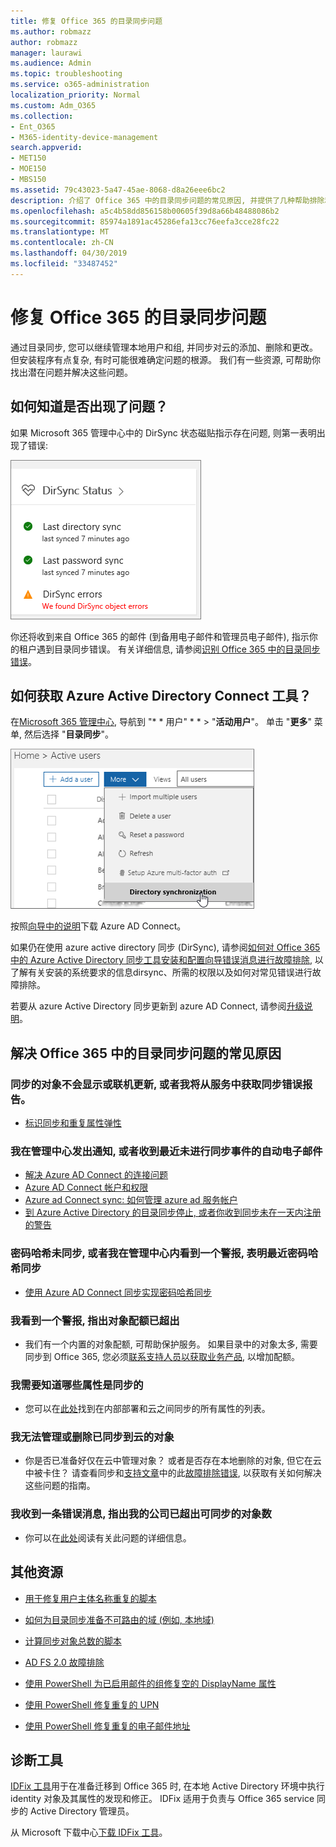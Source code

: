 ```yaml
---
title: 修复 Office 365 的目录同步问题
ms.author: robmazz
author: robmazz
manager: laurawi
ms.audience: Admin
ms.topic: troubleshooting
ms.service: o365-administration
localization_priority: Normal
ms.custom: Adm_O365
ms.collection:
- Ent_O365
- M365-identity-device-management
search.appverid:
- MET150
- MOE150
- MBS150
ms.assetid: 79c43023-5a47-45ae-8068-d8a26eee6bc2
description: 介绍了 Office 365 中的目录同步问题的常见原因, 并提供了几种帮助排除和解决这些问题的方法。
ms.openlocfilehash: a5c4b58dd856158b00605f39d8a66b48488086b2
ms.sourcegitcommit: 85974a1891ac45286efa13cc76eefa3cce28fc22
ms.translationtype: MT
ms.contentlocale: zh-CN
ms.lasthandoff: 04/30/2019
ms.locfileid: "33487452"
---
```

# <a name="fixing-problems-with-directory-synchronization-for-office-365"></a>修复 Office 365 的目录同步问题

通过目录同步, 您可以继续管理本地用户和组, 并同步对云的添加、删除和更改。 但安装程序有点复杂, 有时可能很难确定问题的根源。 我们有一些资源, 可帮助你找出潜在问题并解决这些问题。
  
## <a name="how-do-i-know-if-something-is-wrong"></a>如何知道是否出现了问题？

如果 Microsoft 365 管理中心中的 DirSync 状态磁贴指示存在问题, 则第一表明出现了错误:
  
![管理员中心预览中的 DirSync 状态磁贴](media/060006e9-de61-49d5-8979-e77cda198e71.png)
  
你还将收到来自 Office 365 的邮件 (到备用电子邮件和管理员电子邮件), 指示你的租户遇到目录同步错误。 有关详细信息, 请参阅[识别 Office 365 中的目录同步错误](identify-directory-synchronization-errors.md)。
  
## <a name="how-do-i-get-azure-active-directory-connect-tool"></a>如何获取 Azure Active Directory Connect 工具？

在[Microsoft 365 管理中心](https://admin.microsoft.com), 导航到 "* * 用户" * * \> "**活动用户**"。 单击 "**更多**" 菜单, 然后选择 "**目录同步**"。 
  
![在 "更多" 菜单中选择 "目录同步"](media/dc6669e5-c01b-471e-9cdf-04f5d44e1c4b.png)
  
按照[向导中的说明](set-up-directory-synchronization.md)下载 Azure AD Connect。 
  
如果仍在使用 azure active directory 同步 (DirSync), 请参阅[如何对 Office 365 中的 Azure Active Directory 同步工具安装和配置向导错误消息进行故障排除](https://go.microsoft.com/fwlink/p/?LinkId=396717), 以了解有关安装的系统要求的信息dirsync、所需的权限以及如何对常见错误进行故障排除。 
  
若要从 azure Active Directory 同步更新到 azure AD Connect, 请参阅[升级说明](https://go.microsoft.com/fwlink/p/?LinkId=733240)。
  
## <a name="resolving-common-causes-of-problems-with-directory-synchronization-in-office-365"></a>解决 Office 365 中的目录同步问题的常见原因

### <a name="synchronized-objects-arent-appearing-or-updating-online-or-im-getting-synchronization-error-reports-from-the-service"></a>**同步的对象不会显示或联机更新, 或者我将从服务中获取同步错误报告。**

- [标识同步和重复属性弹性](https://docs.microsoft.com/azure/active-directory/hybrid/how-to-connect-syncservice-duplicate-attribute-resiliency)

### <a name="i-have-an-alert-in-the-admin-center-or-am-receiving-automated-emails-that-there-hasnt-been-a-recent-synchronization-event"></a>**我在管理中心发出通知, 或者收到最近未进行同步事件的自动电子邮件**
- [解决 Azure AD Connect 的连接问题](https://docs.microsoft.com/azure/active-directory/hybrid/tshoot-connect-connectivity)
- [Azure AD Connect 帐户和权限](https://go.microsoft.com/fwlink/p/?LinkId=820598)
- [Azure ad Connect sync: 如何管理 azure ad 服务帐户](https://docs.microsoft.com/azure/active-directory/hybrid/how-to-connect-azureadaccount)
- [到 Azure Active Directory 的目录同步停止, 或者你收到同步未在一天内注册的警告](https://support.microsoft.com/help/2882421/directory-synchronization-to-azure-active-directory-stops-or-you-re-warned-that-sync-hasn-t-registered-in-more-than-a-day)

### <a name="password-hashes-arent-synchronizing-or-im-seeing-an-alert-in-the-admin-center-that-there-hasnt-been-a-recent-password-hash-synchronization"></a>**密码哈希未同步, 或者我在管理中心内看到一个警报, 表明最近密码哈希同步**
- [使用 Azure AD Connect 同步实现密码哈希同步](https://docs.microsoft.com/azure/active-directory/hybrid/how-to-connect-password-hash-synchronization)

### <a name="im-seeing-an-alert-that-object-quota-exceeded"></a>**我看到一个警报, 指出对象配额已超出**
- 我们有一个内置的对象配额, 可帮助保护服务。 如果目录中的对象太多, 需要同步到 Office 365, 您必须[联系支持人员以获取业务产品](https://support.office.com/article/32a17ca7-6fa0-4870-8a8d-e25ba4ccfd4b), 以增加配额。

### <a name="i-need-to-know-which-attributes-are-synchronized"></a>**我需要知道哪些属性是同步的**
- 您可以在[此处](https://go.microsoft.com/fwlink/p/?LinkId=396719)找到在内部部署和云之间同步的所有属性的列表。

### <a name="i-cant-manage-or-remove-objects-that-were-synchronized-to-the-cloud"></a>**我无法管理或删除已同步到云的对象**
- 你是否已准备好仅在云中管理对象？ 或者是否存在本地删除的对象, 但它在云中被卡住？ 请查看同步和[支持文章](https://go.microsoft.com/fwlink/p/?LinkId=396720)中的此[故障排除错误](https://go.microsoft.com/fwlink/p/?linkid=842044), 以获取有关如何解决这些问题的指南。

### <a name="i-got-an-error-message-that-my-company-has-exceeded-the-number-of-objects-that-can-be-synchronized"></a>**我收到一条错误消息, 指出我的公司已超出可同步的对象数**
- 你可以在[此处](https://go.microsoft.com/fwlink/p/?LinkId=396721)阅读有关此问题的详细信息。
   
## <a name="other-resources"></a>其他资源

- [用于修复用户主体名称重复的脚本](https://go.microsoft.com/fwlink/p/?LinkId=396725)
    
- [如何为目录同步准备不可路由的域 (例如, 本地域)](prepare-a-non-routable-domain-for-directory-synchronization.md)
    
- [计算同步对象总数的脚本](https://go.microsoft.com/fwlink/p/?LinkId=396726)
    
- [AD FS 2.0 故障排除](https://go.microsoft.com/fwlink/p/?LinkId=396727)
    
- [使用 PowerShell 为已启用邮件的组修复空的 DisplayName 属性](https://go.microsoft.com/fwlink/p/?LinkId=396728)
    
- [使用 PowerShell 修复重复的 UPN](https://go.microsoft.com/fwlink/p/?LinkId=396730)
    
- [使用 PowerShell 修复重复的电子邮件地址](https://go.microsoft.com/fwlink/p/?LinkId=396731)
    
## <a name="diagnostic-tools"></a>诊断工具

[IDFix 工具](prepare-directory-attributes-for-synch-with-idfix.md)用于在准备迁移到 Office 365 时, 在本地 Active Directory 环境中执行 identity 对象及其属性的发现和修正。 IDFix 适用于负责与 Office 365 service 同步的 Active Directory 管理员。 

从 Microsoft 下载中心[下载 IDFix 工具](https://go.microsoft.com/fwlink/p/?LinkId=396718)。